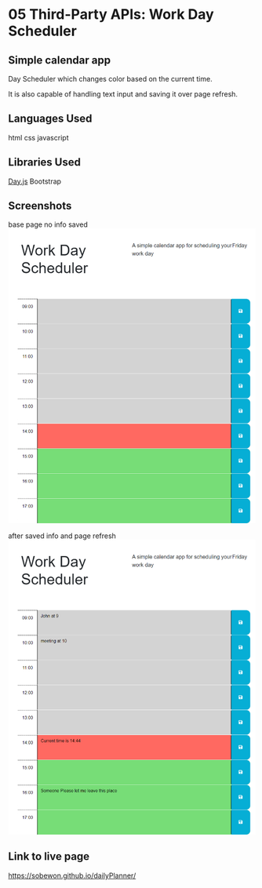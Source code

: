 # 05 Third-Party APIs: Work Day Scheduler

## Simple calendar app

Day Scheduler which changes color based on the current time.

It is also capable of handling text input and saving it over page refresh.

## Languages Used

html
css
javascript


## Libraries Used

[Day.js](https://day.js.org/en/)
Bootstrap

## Screenshots

base page no info saved
![Full size website](./assets/images/before%20info.png)

after saved info and page refresh
![Full size website](./assets/images/saved%20info%20after%20refresh.png)

## Link to live page

https://sobewon.github.io/dailyPlanner/